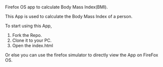 Firefox OS app to calculate Body Mass Index(BMI).


This App is used to calculate the Body Mass Index of a person.

To start using this App,
1. Fork the Repo.
2. Clone it to your PC.
3. Open the index.html

Or else you can use the firefox simulator to directly view the App on FireFox OS.


